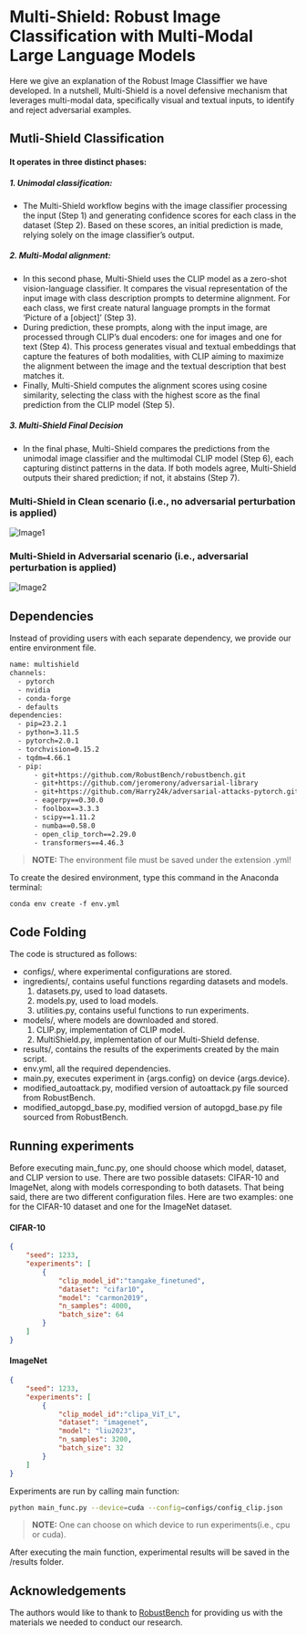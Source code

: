 # Multi-Shield: Robust Image Classification with Multi-Modal Large Language Models


Here we give an explanation of the Robust Image Classiffier we have developed. In a nutshell, Multi-Shield is a novel defensive mechanism that leverages multi-modal data, specifically visual and textual inputs, to identify and reject adversarial examples.


## Mutli-Shield Classification
####  It operates in three distinct phases:

##### 1. Unimodal classification:
- The Multi-Shield workflow begins with the image classifier processing the input (Step 1) and generating confidence scores for each class in the dataset (Step 2). Based on these scores, an initial prediction is made, relying solely on the image classifier’s output.
##### 2. Multi-Modal alignment:
- In this second phase, Multi-Shield uses the CLIP model as a zero-shot vision-language classifier. It compares the visual representation of the input image with class description prompts to determine alignment. For each class, we first create natural language prompts in the format ‘Picture of a [object]’ (Step 3).
- During prediction, these prompts, along with the input image, are processed through CLIP’s dual encoders: one for images and one for text (Step 4). This process generates visual and textual embeddings that capture the features of both modalities, with CLIP aiming to maximize the alignment between the image and the textual description that best matches it.
- Finally, Multi-Shield computes the alignment scores using cosine similarity, selecting the class with the highest score as the final prediction from the CLIP model (Step 5).
##### 3. Multi-Shield Final Decision
- In the final phase, Multi-Shield compares the predictions from the unimodal image classifier and the multimodal CLIP model (Step 6), each capturing distinct patterns in the data. If both models agree, Multi-Shield outputs their shared prediction; if not, it abstains (Step 7).

### Multi-Shield in Clean scenario (i.e., no adversarial perturbation is applied)
![Image1](MS_clean_scenario.jpg)
### Multi-Shield in Adversarial scenario (i.e., adversarial perturbation is applied)
![Image2](MS_adversarial_scenario.jpg)
## Dependencies
Instead of providing users with each separate dependency, we provide our entire environment file.

```sh
name: multishield
channels:
  - pytorch
  - nvidia
  - conda-forge
  - defaults
dependencies:
  - pip=23.2.1
  - python=3.11.5
  - pytorch=2.0.1
  - torchvision=0.15.2
  - tqdm=4.66.1
  - pip:
      - git+https://github.com/RobustBench/robustbench.git
      - git+https://github.com/jeromerony/adversarial-library
      - git+https://github.com/Harry24k/adversarial-attacks-pytorch.git
      - eagerpy==0.30.0
      - foolbox==3.3.3
      - scipy==1.11.2
      - numba==0.58.0
      - open_clip_torch==2.29.0
      - transformers==4.46.3
```
> **NOTE:** The environment file must be saved under the extension .yml!

To create the desired environment, type this command in the Anaconda terminal:
```shell
conda env create -f env.yml
```

## Code Folding
The code is structured as follows:

- configs/, where experimental configurations are stored.
- ingredients/, contains useful functions regarding datasets and models.
     1. datasets.py, used to load datasets.
     2. models.py, used to load models. 
     3. utilities.py, contains useful functions to run experiments.
- models/, where models are downloaded and stored.
     1. CLIP.py, implementation of CLIP model.
     2. MultiShield.py, implementation of our Multi-Shield defense.
- results/, contains the results of the experiments created by the main script.
- env.yml, all the required dependencies. 
- main.py, executes experiment in {args.config} on device {args.device}.
- modified_autoattack.py, modified version of autoattack.py file sourced from RobustBench.
- modified_autopgd_base.py, modified version of autopgd_base.py file sourced from RobustBench.


## Running experiments
Before executing main_func.py, one should choose which model, dataset, and CLIP version to use. There are two possible datasets: CIFAR-10 and ImageNet, along with models corresponding to both datasets. That being said, there are two different configuration files. Here are two examples: one for the CIFAR-10 dataset and one for the ImageNet dataset.

#### CIFAR-10
```json
{
    "seed": 1233,
    "experiments": [
        {
            "clip_model_id":"tangake_finetuned",
            "dataset": "cifar10",
            "model": "carmon2019",
            "n_samples": 4000,
            "batch_size": 64
        }
    ]
}
```

#### ImageNet
```json
{
    "seed": 1233,
    "experiments": [
        {
            "clip_model_id":"clipa_ViT_L",
            "dataset": "imagenet",
            "model": "liu2023",
            "n_samples": 3200,
            "batch_size": 32
        }
    ]
}
```

Experiments are run by calling main function:
```sh
python main_func.py --device=cuda --config=configs/config_clip.json
```
> **NOTE:** One can choose on which device to run experiments(i.e., cpu or cuda).

After executing the main function, experimental results will be saved in the /results folder.

## Acknowledgements
The authors would like to thank to [RobustBench](https://github.com/RobustBench/robustbench) for providing us with the materials we needed to conduct our research.
